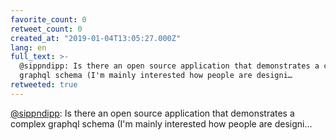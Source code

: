 ```yaml
---
favorite_count: 0
retweet_count: 0
created_at: "2019-01-04T13:05:27.000Z"
lang: en
full_text: >-
  @sippndipp: Is there an open source application that demonstrates a complex
  graphql schema (I'm mainly interested how people are designi…
retweeted: true
---
```


[@sippndipp](https://twitter.com/sippndipp): Is there an open source application
that demonstrates a complex graphql schema (I'm mainly interested how people are
designi…
